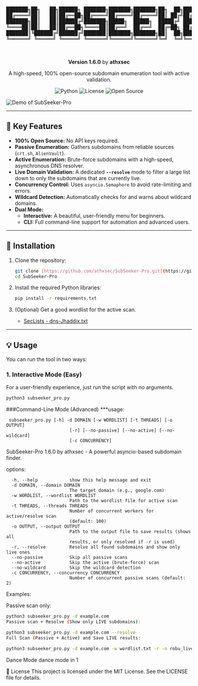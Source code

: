 <p align="center">
  <pre>
███████╗██╗   ██╗██████╗ ███████╗███████╗███████╗██╗  ██╗███████╗██████╗       ██████╗ ██████╗  ██████╗ 
██╔════╝██║   ██║██╔══██╗██╔════╝██╔════╝██╔════╝██║ ██╔╝██╔════╝██╔══██╗      ██╔══██╗██╔══██╗██╔═══██╗
███████╗██║   ██║██████╔╝███████╗█████╗  █████╗  █████╔╝ █████╗  ██████╔╝█████╗██████╔╝██████╔╝██║   ██║
╚════██║██║   ██║██╔══██╗╚════██║██╔══╝  ██╔══╝  ██╔═██╗ ██╔══╝  ██╔══██╗╚════╝██╔═══╝ ██╔══██╗██║   ██║
███████║╚██████╔╝██████╔╝███████║███████╗███████╗██║  ██╗███████╗██║  ██║      ██║     ██║  ██║╚██████╔╝
╚══════╝ ╚═════╝ ╚═════╝ ╚══════╝╚══════╝╚══════╝╚═╝  ╚═╝╚══════╝╚═╝  ╚═╝      ╚═╝     ╚═╝  ╚═╝ ╚═════╝ 
                                                                                                                                   
  </pre>
  <p align="center">
    <b>Version 1.6.0</b> by <b>athxsec</b>
  </p>
  <p align="center">
    A high-speed, 100% open-source subdomain enumeration tool with active validation.
  </p>
</p>

<p align="center">
  <img alt="Python" src="https://img.shields.io/badge/Python-3.7+-blue.svg?style=for-the-badge&logo=python">
  <img alt="License" src="https://img.shields.io/badge/License-MIT-yellow.svg?style=for-the-badge">
  <img alt="Open Source" src="https://img.shields.io/badge/Open%20Source-Yes-brightgreen.svg?style=for-the-badge">
</p>

![Demo of SubSeeker-Pro](./demo.gif)

---

## 🚀 Key Features

* **100% Open Source:** No API keys required.
* **Passive Enumeration:** Gathers subdomains from reliable sources (`crt.sh`, `AlienVault`).
* **Active Enumeration:** Brute-force subdomains with a high-speed, asynchronous DNS resolver.
* **Live Domain Validation:** A dedicated **`--resolve`** mode to filter a large list down to only the subdomains that are currently live.
* **Concurrency Control:** Uses `asyncio.Semaphore` to avoid rate-limiting and errors.
* **Wildcard Detection:** Automatically checks for and warns about wildcard domains.
* **Dual Mode:**
    * **Interactive:** A beautiful, user-friendly menu for beginners.
    * **CLI:** Full command-line support for automation and advanced users.

---

## 🔧 Installation

1.  Clone the repository:
    ```bash
    git clone [https://github.com/athxsec/SubSeeker-Pro.git](https://github.com/athxsec/SubSeeker-Pro.git)
    cd SubSeeker-Pro
    ```

2.  Install the required Python libraries:
    ```bash
    pip install -r requirements.txt
    ```

3.  (Optional) Get a good wordlist for the active scan.
    * [SecLists - dns-Jhaddix.txt](https://github.com/danielmiessler/SecLists/blob/master/Discovery/DNS/dns-Jhaddix.txt)

---

## 💡 Usage

You can run the tool in two ways:

### 1. Interactive Mode (Easy)

For a user-friendly experience, just run the script with no arguments.

```bash
python3 subseeker_pro.py
```

###Command-Line Mode (Advanced)
***usage: 
```
 subseeker_pro.py [-h] -d DOMAIN [-w WORDLIST] [-t THREADS] [-o OUTPUT]
                        [-r] [--no-passive] [--no-active] [--no-wildcard]
                        [-c CONCURRENCY]
```
SubSeeker-Pro 1.6.0 by athxsec - A powerful asyncio-based subdomain finder.

options: 
```
  -h, --help            show this help message and exit
  -d DOMAIN, --domain DOMAIN
                        The target domain (e.g., google.com)
  -w WORDLIST, --wordlist WORDLIST
                        Path to the wordlist file for active scan
  -t THREADS, --threads THREADS
                        Number of concurrent workers for active/resolve scan
                        (default: 100)
  -o OUTPUT, --output OUTPUT
                        Path to the output file to save results (shows all
                        results, or only resolved if -r is used)
  -r, --resolve         Resolve all found subdomains and show only live ones
  --no-passive          Skip all passive scans
  --no-active           Skip the active (brute-force) scan
  --no-wildcard         Skip the wildcard detection
  -c CONCURRENCY, --concurrency CONCURRENCY
                        Number of concurrent passive scans (default: 2)
```
                      
Examples:

Passive scan only:

```Bash
python3 subseeker_pro.py -d example.com
Passive scan + Resolve (Show only LIVE subdomains):
```
```Bash
python3 subseeker_pro.py -d example.com --resolve
Full Scan (Passive + Active) and Save LIVE results:
```
```Bash
python3 subseeker_pro.py -d example.com -w wordlist.txt -r -o robu_live_subs.txt
```

Dance Mode
dance mode in 1

📄 License
This project is licensed under the MIT License. See the LICENSE file for details.
